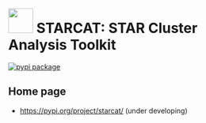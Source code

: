 # <img src="https://media.giphy.com/media/mGcNjsfWAjY5AEZNw6/giphy.gif" width="50"> STARCAT: STAR Cluster Analysis Toolkit

[![pypi package](https://img.shields.io/pypi/v/starcat.svg)](https://pypi.org/project/starcat/)
## Home page

- https://pypi.org/project/starcat/ (under developing)
